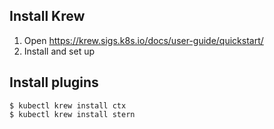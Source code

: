
## Install Krew

1. Open https://krew.sigs.k8s.io/docs/user-guide/quickstart/
2. Install and set up


## Install plugins

```
$ kubectl krew install ctx
$ kubectl krew install stern
```
